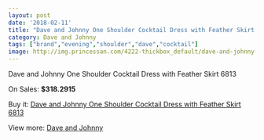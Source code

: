 ```yaml
---
layout: post
date: '2018-02-11'
title: "Dave and Johnny One Shoulder Cocktail Dress with Feather Skirt 6813"
category: Dave and Johnny
tags: ["brand","evening","shoulder","dave","cocktail"]
image: http://img.princessan.com/4222-thickbox_default/dave-and-johnny-one-shoulder-cocktail-dress-with-feather-skirt-6813.jpg
---
```

Dave and Johnny One Shoulder Cocktail Dress with Feather Skirt 6813

On Sales: **$318.2915**
<a href="https://www.princessan.com/en/dave-and-johnny/1952-dave-and-johnny-one-shoulder-cocktail-dress-with-feather-skirt-6813.html"><amp-img layout="responsive" width="600" height="600" src="//img.princessan.com/4222-thickbox_default/dave-and-johnny-one-shoulder-cocktail-dress-with-feather-skirt-6813.jpg" alt="Dave and Johnny One Shoulder Cocktail Dress with Feather Skirt 6813 0" /></a>
<a href="https://www.princessan.com/en/dave-and-johnny/1952-dave-and-johnny-one-shoulder-cocktail-dress-with-feather-skirt-6813.html"><amp-img layout="responsive" width="600" height="600" src="//img.princessan.com/4223-thickbox_default/dave-and-johnny-one-shoulder-cocktail-dress-with-feather-skirt-6813.jpg" alt="Dave and Johnny One Shoulder Cocktail Dress with Feather Skirt 6813 1" /></a>

Buy it: [Dave and Johnny One Shoulder Cocktail Dress with Feather Skirt 6813](https://www.princessan.com/en/dave-and-johnny/1952-dave-and-johnny-one-shoulder-cocktail-dress-with-feather-skirt-6813.html "Dave and Johnny One Shoulder Cocktail Dress with Feather Skirt 6813")

View more: [Dave and Johnny](https://www.princessan.com/en/16-dave-and-johnny "Dave and Johnny")